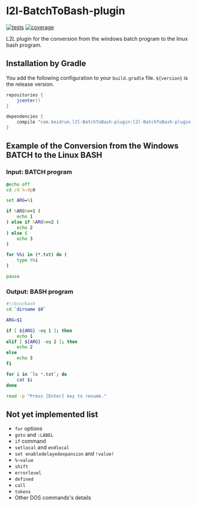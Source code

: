 # l2l-BatchToBash-plugin

[![tests][tests]][tests-url]
[![coverage][cover]][cover-url]

L2L plugin for the conversion from the windows batch program to the linux bash program.

## Installation by Gradle

You add the following configuration to your `build.gradle` file. `${version}` is the release version.

```groovy
repositories {
    jcenter()
}

dependencies {
    compile "com.keidrun.l2l-BatchToBash-plugin:l2l-BatchToBash-plugin:${version}"
}
```

## Example of the Conversion from the Windows BATCH to the Linux BASH

### Input: BATCH program

```bat
@echo off
cd /d %~dp0

set ARG=%1

if %ARG%==1 (
    echo 1
) else if %ARG%==2 (
    echo 2
) else (
    echo 3
)

for %%i in (*.txt) do (
    type %%i
)

pause
```

### Output: BASH program

```bash
#!/bin/bash
cd `dirname $0`

ARG=$1

if [ ${ARG} -eq 1 ]; then
    echo 1
elif [ ${ARG} -eq 2 ]; then
    echo 2
else
    echo 3
fi

for i in `ls *.txt`; do
    cat $i
done

read -p "Press [Enter] key to resume."
```

## Not yet implemented list

- `for` options
- `goto` and `:LABEL`
- `if` command
- `setlocal` and `endlocal`
- `set enabledelayedexpansion` and `!value!`
- `%~value`
- `shift`
- `errorlevel`
- `defined`
- `call`
- `tokens`
- Other DOS commands's details

[tests]:https://travis-ci.org/keidrun/l2l-BatchToBash-plugin.svg?branch=master
[tests-url]:https://travis-ci.org/keidrun/l2l-BatchToBash-plugin

[cover]:https://codecov.io/gh/keidrun/l2l-BatchToBash-plugin/branch/master/graph/badge.svg
[cover-url]:https://codecov.io/gh/keidrun/l2l-BatchToBash-plugin
